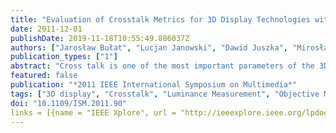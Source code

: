 ```yaml
---
title: "Evaluation of Crosstalk Metrics for 3D Display Technologies with Respect to Temporal Luminance Analysis"
date: 2011-12-01
publishDate: 2019-11-18T10:55:49.886037Z
authors: ["Jarosław Bułat", "Lucjan Janowski", "Dawid Juszka", "Mirosław Socha", "Michał Grega", "Zdzisław Papir"]
publication_types: ["1"]
abstract: "Cross talk is one of the most important parameters of the 3D displays' quality. Different cross talk definitions exist, which makes cross talk measurement and comparison difficult. We take a step back and focus on a detailed 3D display luminance analysis. The conclusions we draw from the temporal luminance analysis can be used to propose an effective approach to cross talk measurements. In scope of the presented work we have measured four different 3D displays."
featured: false
publication: "*2011 IEEE International Symposium on Multimedia*"
tags: ["3D display", "Crosstalk", "Luminance Measurement", "Objective Metric", "Shutter Glasses"]
doi: "10.1109/ISM.2011.90"
links = [{name = "IEEE Xplore", url = "http://ieeexplore.ieee.org/lpdocs/epic03/wrapper.htm?arnumber=6123398"}]
---
```




